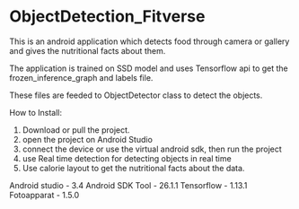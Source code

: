 # ObjectDetection_Fitverse
This is an android application which detects food through camera or gallery and gives the nutritional facts about them.

The application is trained on SSD model and uses Tensorflow api to get the frozen_inference_graph and labels file.

These files are feeded to ObjectDetector class to detect the objects.

How to Install:
1. Download or pull the project.
2. open the project on Android Studio
3. connect the device or use the virtual android sdk, then run the project
4. use Real time detection for detecting objects in real time
5. Use calorie layout to get the nutritional facts about the data.

Android studio - 3.4
Android SDK Tool -  26.1.1
Tensorflow - 1.13.1
Fotoapparat - 1.5.0

